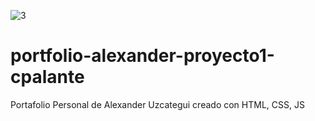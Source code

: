 ![3](https://user-images.githubusercontent.com/50546646/235538536-9e78f891-c685-4648-91fd-0b774885eb8d.png)
# portfolio-alexander-proyecto1-cpalante
Portafolio Personal de Alexander Uzcategui  creado con HTML, CSS, JS

